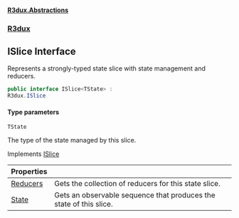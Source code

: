 #### [R3dux.Abstractions](R3dux.Abstractions.md 'R3dux.Abstractions')
### [R3dux](R3dux.Abstractions.md#R3dux 'R3dux')

## ISlice<TState> Interface

Represents a strongly-typed state slice with state management and reducers.

```csharp
public interface ISlice<TState> :
R3dux.ISlice
```
#### Type parameters

<a name='R3dux.ISlice_TState_.TState'></a>

`TState`

The type of the state managed by this slice.

Implements [ISlice](ISlice.md 'R3dux.ISlice')

| Properties | |
| :--- | :--- |
| [Reducers](ISlice_TState_.Reducers.md 'R3dux.ISlice<TState>.Reducers') | Gets the collection of reducers for this state slice. |
| [State](ISlice_TState_.State.md 'R3dux.ISlice<TState>.State') | Gets an observable sequence that produces the state of this slice. |

